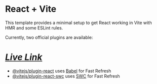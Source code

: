 # React + Vite

This template provides a minimal setup to get React working in Vite with HMR and some ESLint rules.

Currently, two official plugins are available:

# ***[Live Link](https://simple-firebase-c39f2.web.app)***

- [@vitejs/plugin-react](https://github.com/vitejs/vite-plugin-react/blob/main/packages/plugin-react/README.md) uses [Babel](https://babeljs.io/) for Fast Refresh
- [@vitejs/plugin-react-swc](https://github.com/vitejs/vite-plugin-react-swc) uses [SWC](https://swc.rs/) for Fast Refresh
